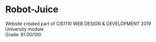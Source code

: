 # Robot-Juice
Website created part of CIS1110 WEB DESIGN &amp; DEVELOPMENT 2019 University module <br/>
Grade: 81.00/100
